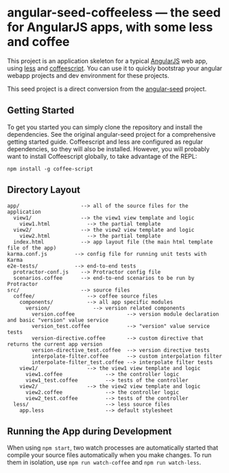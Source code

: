 # angular-seed-coffeeless — the seed for AngularJS apps, with some less and coffee

This project is an application skeleton for a typical [AngularJS](http://angularjs.org/) web app,
using [less](http://lesscss.org) and [coffeescript](http://coffeescript.org/). You can use it to
quickly bootstrap your angular webapp projects and dev environment for these projects.

This seed project is a direct conversion from the
[angular-seed](https://github.com/angular/angular-seed) project.

## Getting Started

To get you started you can simply clone the repository and install the dependencies. See the
original angular-seed project for a comprehensive getting started guide. Coffeescript and less are
configured as regular dependencies, so they will also be installed. However, you will probably want
to install Coffeescript globally, to take advantage of the REPL:

```
npm install -g coffee-script
```

## Directory Layout

```
app/                    --> all of the source files for the application
  view1/                --> the view1 view template and logic
    view1.html            --> the partial template
  view2/                --> the view2 view template and logic
    view2.html            --> the partial template
  index.html            --> app layout file (the main html template file of the app)
karma.conf.js         --> config file for running unit tests with Karma
e2e-tests/            --> end-to-end tests
  protractor-conf.js    --> Protractor config file
  scenarios.coffee      --> end-to-end scenarios to be run by Protractor
src/                    --> source files
  coffee/                 --> coffee source files
    components/           --> all app specific modules
      version/              --> version related components
        version.coffee                 --> version module declaration and basic "version" value service
        version_test.coffee            --> "version" value service tests
        version-directive.coffee       --> custom directive that returns the current app version
        version-directive_test.coffee  --> version directive tests
        interpolate-filter.coffee      --> custom interpolation filter
        interpolate-filter_test.coffee --> interpolate filter tests
    view1/                --> the view1 view template and logic
      view1.coffee              --> the controller logic
      view1_test.coffee         --> tests of the controller
    view2/                --> the view2 view template and logic
      view2.coffee              --> the controller logic
      view2_test.coffee         --> tests of the controller
  less/                         --> less source files
    app.less                    --> default stylesheet
```

## Running the App during Development

When using `npm start`, two watch processes are automatically started that compile your source files
automatically when you make changes. To run them in isolation, use `npm run watch-coffee` and `npm
run watch-less`.
